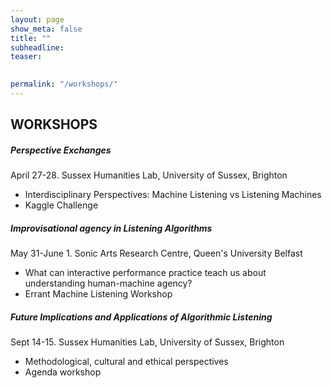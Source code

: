 ```yaml
---
layout: page
show_meta: false
title: ""
subheadline: 
teaser: 

 
permalink: "/workshops/"
---
```

## WORKSHOPS

##### Perspective Exchanges 
April 27-28. Sussex Humanities Lab, University of Sussex, Brighton

+ Interdisciplinary Perspectives: Machine Listening vs Listening Machines
+ Kaggle Challenge

##### Improvisational agency in Listening Algorithms
May 31-June 1. Sonic Arts Research Centre, Queen's University Belfast

+ What can interactive performance practice teach us about understanding human-machine agency?
+ Errant Machine Listening Workshop

##### Future Implications and Applications of Algorithmic Listening
Sept 14-15. Sussex Humanities Lab, University of Sussex, Brighton

+ Methodological, cultural and ethical perspectives
+ Agenda workshop


      

    

